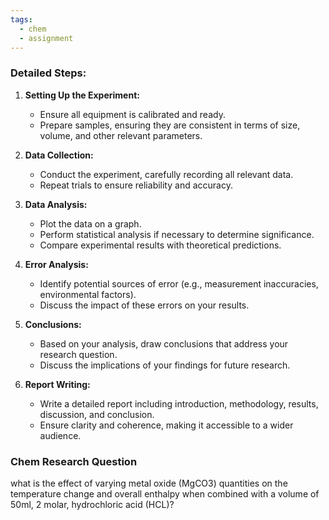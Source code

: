 ```yaml
---
tags:
  - chem
  - assignment
---
```

### Detailed Steps:

1. **Setting Up the Experiment:**
    
    - Ensure all equipment is calibrated and ready.
    - Prepare samples, ensuring they are consistent in terms of size, volume, and other relevant parameters.
2. **Data Collection:**
    
    - Conduct the experiment, carefully recording all relevant data.
    - Repeat trials to ensure reliability and accuracy.
3. **Data Analysis:**
    
    - Plot the data on a graph.
    - Perform statistical analysis if necessary to determine significance.
    - Compare experimental results with theoretical predictions.
4. **Error Analysis:**
    
    - Identify potential sources of error (e.g., measurement inaccuracies, environmental factors).
    - Discuss the impact of these errors on your results.
5. **Conclusions:**
    
    - Based on your analysis, draw conclusions that address your research question.
    - Discuss the implications of your findings for future research.
6. **Report Writing:**
    
    - Write a detailed report including introduction, methodology, results, discussion, and conclusion.
    - Ensure clarity and coherence, making it accessible to a wider audience.
### Chem Research Question
what is the effect of varying metal oxide (MgCO3) quantities on the temperature change and overall enthalpy when combined with a volume of 50ml, 2 molar, hydrochloric acid (HCL)?